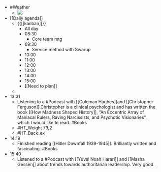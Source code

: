 - #Weather
    - ![](https://firebasestorage.googleapis.com/v0/b/firescript-577a2.appspot.com/o/imgs%2Fapp%2FDavidsroam%2FzcjbE0oT3z.png?alt=media&token=6e0f2c9f-b088-4e01-878a-a39385ad6243)
- [[Daily agenda]]
    - {{[[kanban]]}}
        - All day
        - 08:30
            - Core team mtg
        - 09:30
            - Service method with Swarup
        - 10:00
        - 11:00
        - 12:00
        - 13:00
        - 14:00
        - 15:00
        - [[Need to plan]]
    - 
- 13:31
    - Listening to a #Podcast with [[Coleman Hughes]]and [[Christopher Ferguson]].Christopher is a clinical psychologist and has written the book [[How Madness Shaped History]], “An Eccentric Array of Maniacal Rulers, Raving Narcissists, and Psychotic Visionaries”, which I would like to read. #Books
    - #HT_Weight 79,2
    - #HT_Back_ex
- 14:19
    - Finished reading [[Hitler Downfall 1939-1945]]. Brilliantly written and fascinating. #Books
- 15:40
    - Listened to a #Podcast with [[Yuval Noah Harari]] and [[Masha Gessen]] about trends towards authoritarian leadership. Very good.
